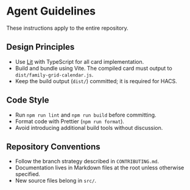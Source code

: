 # Agent Guidelines

These instructions apply to the entire repository.

## Design Principles

- Use [Lit](https://lit.dev/) with TypeScript for all card implementation.
- Build and bundle using Vite. The compiled card must output to `dist/family-grid-calendar.js`.
- Keep the build output (`dist/`) committed; it is required for HACS.

## Code Style

- Run `npm run lint` and `npm run build` before committing.
- Format code with Prettier (`npm run format`).
- Avoid introducing additional build tools without discussion.

## Repository Conventions

- Follow the branch strategy described in `CONTRIBUTING.md`.
- Documentation lives in Markdown files at the root unless otherwise specified.
- New source files belong in `src/`.
